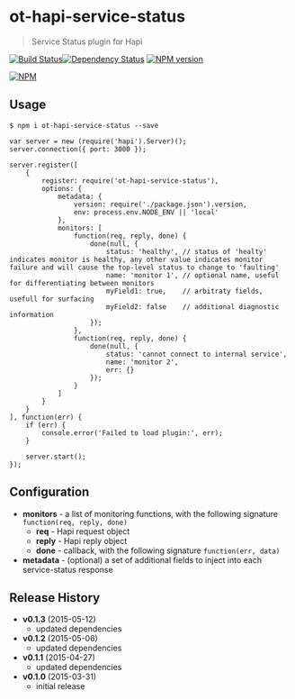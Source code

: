 # ot-hapi-service-status
> Service Status plugin for Hapi

[![Build Status](https://semaphoreci.com/api/v1/projects/cc93e0df-4124-4a48-914a-4a83e42c4aeb/386191/badge.svg)](https://semaphoreci.com/ArnoldZokas/ot-hapi-service-status)[![Dependency Status](https://david-dm.org/ArnoldZokas/ot-hapi-service-status.svg)](https://david-dm.org/ArnoldZokas/ot-hapi-service-status) [![NPM version](https://badge.fury.io/js/ot-hapi-service-status.svg)](http://badge.fury.io/js/ot-hapi-service-status)

[![NPM](https://nodei.co/npm/ot-hapi-service-status.png?downloads=true&stars=true)](https://nodei.co/npm/ot-hapi-service-status)

## Usage
```
$ npm i ot-hapi-service-status --save
```

```
var server = new (require('hapi').Server)();
server.connection({ port: 3000 });

server.register([
    {
        register: require('ot-hapi-service-status'),
        options: {
            metadata: {
                version: require('./package.json').version,
                env: process.env.NODE_ENV || 'local'
            },
            monitors: [
                function(req, reply, done) {
                    done(null, {
                        status: 'healthy', // status of 'healty' indicates monitor is healthy, any other value indicates monitor failure and will cause the top-level status to change to 'faulting'
                        name: 'monitor 1', // optional name, useful for differentiating between monitors
                        myField1: true,    // arbitraty fields, usefull for surfacing
                        myField2: false    // additional diagnostic information
                    });
                },
                function(req, reply, done) {
                    done(null, {
                        status: 'cannot connect to internal service',
                        name: 'monitor 2',
                        err: {}
                    });
                }
            ]        
        }
    }
], function(err) {
    if (err) {
        console.error('Failed to load plugin:', err);
    }

    server.start();
});
```

## Configuration
- **monitors** - a list of monitoring functions, with the following signature `function(req, reply, done)`
    - **req** - Hapi request object
    - **reply** - Hapi reply object
    - **done** - callback, with the following signature `function(err, data)`
- **metadata** - (optional) a set of additional fields to inject into each service-status response

## Release History
- **v0.1.3** (2015-05-12)
    - updated dependencies
- **v0.1.2** (2015-05-06)
    - updated dependencies
- **v0.1.1** (2015-04-27)
    - updated dependencies
- **v0.1.0** (2015-03-31)
    - initial release